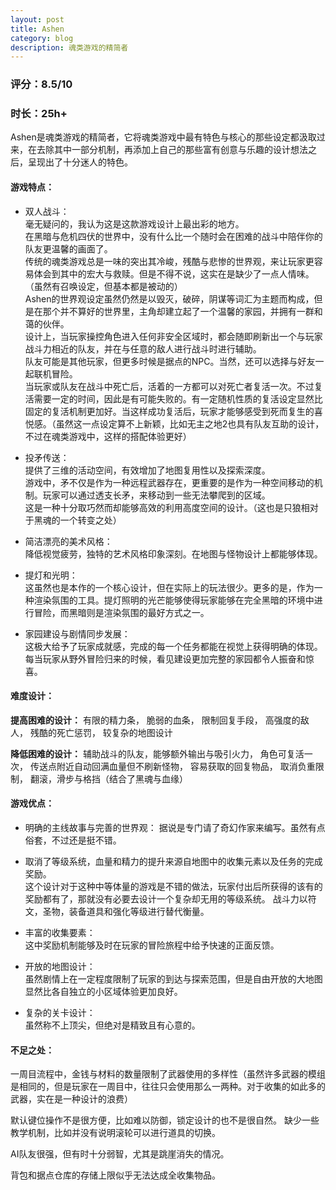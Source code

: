 ```yaml
---
layout: post
title: Ashen
category: blog
description: 魂类游戏的精简者
---
```



### 评分：8.5/10  
### 时长：25h+  


Ashen是魂类游戏的精简者，它将魂类游戏中最有特色与核心的那些设定都汲取过来，在去除其中一部分机制，再添加上自己的那些富有创意与乐趣的设计想法之后，呈现出了十分迷人的特色。

#### 游戏特点：

* 双人战斗：  
毫无疑问的，我认为这是这款游戏设计上最出彩的地方。  
在黑暗与危机四伏的世界中，没有什么比一个随时会在困难的战斗中陪伴你的队友更温馨的画面了。  
传统的魂类游戏总是一味的突出其冷峻，残酷与悲惨的世界观，来让玩家更容易体会到其中的宏大与救赎。但是不得不说，这实在是缺少了一点人情味。（虽然有召唤设定，但基本都是被动的）  
Ashen的世界观设定虽然仍然是以毁灭，破碎，阴谋等词汇为主题而构成，但是在那个并不算好的世界里，主角却建立起了一个温馨的家园，并拥有一群和蔼的伙伴。  
设计上，当玩家操控角色进入任何非安全区域时，都会随即刷新出一个与玩家战斗力相近的队友，并在与任意的敌人进行战斗时进行辅助。  
队友可能是其他玩家，但更多时候是据点的NPC。当然，还可以选择与好友一起联机冒险。  
当玩家或队友在战斗中死亡后，活着的一方都可以对死亡者复活一次。不过复活需要一定的时间，因此是有可能失败的。有一定随机性质的复活设定显然比固定的复活机制更加好。当这样成功复活后，玩家才能够感受到死而复生的喜悦感。（虽然这一点设定算不上新颖，比如无主之地2也具有队友互助的设计，不过在魂类游戏中，这样的搭配体验更好）

* 投矛传送：  
提供了三维的活动空间，有效增加了地图复用性以及探索深度。  
游戏中，矛不仅是作为一种远程武器存在，更重要的是作为一种空间移动的机制。玩家可以通过透支长矛，来移动到一些无法攀爬到的区域。  
这是一种十分取巧然而却能够高效的利用高度空间的设计。（这也是只狼相对于黑魂的一个转变之处）

* 简洁漂亮的美术风格：  
降低视觉疲劳，独特的艺术风格印象深刻。在地图与怪物设计上都能够体现。

* 提灯和光明：  
这虽然也是本作的一个核心设计，但在实际上的玩法很少。更多的是，作为一种渲染氛围的工具。提灯照明的光芒能够使得玩家能够在完全黑暗的环境中进行冒险，而黑暗则是渲染氛围的最好方式之一。

* 家园建设与剧情同步发展：  
这极大给予了玩家成就感，完成的每一个任务都能在视觉上获得明确的体现。每当玩家从野外冒险归来的时候，看见建设更加完整的家园都令人振奋和惊喜。

#### 难度设计：

**提高困难的设计：**
有限的精力条，
脆弱的血条，
限制回复手段，
高强度的敌人，
残酷的死亡惩罚，
较复杂的地图设计

**降低困难的设计：**
辅助战斗的队友，能够额外输出与吸引火力，
角色可复活一次，
传送点附近自动回满血量但不刷新怪物，
容易获取的回复物品，
取消负重限制，
翻滚，滑步与格挡（结合了黑魂与血缘）


#### 游戏优点：

* 明确的主线故事与完善的世界观：
据说是专门请了奇幻作家来编写。虽然有点俗套，不过还是挺不错。

* 取消了等级系统，血量和精力的提升来源自地图中的收集元素以及任务的完成奖励。  
这个设计对于这种中等体量的游戏是不错的做法，玩家付出后所获得的该有的奖励都有了，那就没有必要去设计一个复杂却无用的等级系统。
战斗力以符文，圣物，装备道具和强化等级进行替代衡量。

* 丰富的收集要素：  
这中奖励机制能够及时在玩家的冒险旅程中给予快速的正面反馈。

* 开放的地图设计：  
虽然剧情上在一定程度限制了玩家的到达与探索范围，但是自由开放的大地图显然比各自独立的小区域体验更加良好。

* 复杂的关卡设计：  
虽然称不上顶尖，但绝对是精致且有心意的。


#### 不足之处：

一周目流程中，金钱与材料的数量限制了武器使用的多样性（虽然许多武器的模组是相同的，但是玩家在一周目中，往往只会使用那么一两种。对于收集的如此多的武器，实在是一种设计的浪费）

默认键位操作不是很方便，比如难以防御，锁定设计的也不是很自然。
缺少一些教学机制，比如并没有说明滚轮可以进行道具的切换。

AI队友很强，但有时十分弱智，尤其是跳崖消失的情况。

背包和据点仓库的存储上限似乎无法达成全收集物品。
